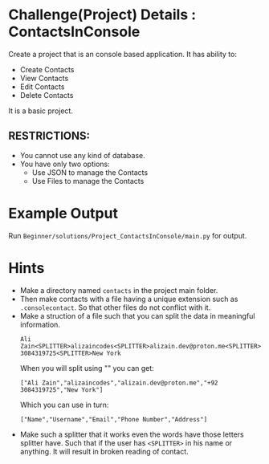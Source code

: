# Challenge(Project) Details : ContactsInConsole

Create a project that is an console based application.
It has ability to:
- Create Contacts
- View Contacts
- Edit Contacts
- Delete Contacts

It is a basic project. 

## RESTRICTIONS:
- You cannot use any kind of database.
- You have only two options:
  - Use JSON to manage the Contacts
  - Use Files to manage the Contacts

# Example Output 
Run `Beginner/solutions/Project_ContactsInConsole/main.py` for output.
# Hints
- Make a directory named `contacts` in the project main folder.
- Then make contacts with a file having a unique extension such as `.consolecontact`. So that other files do not conflict with it.
- Make a struction of a file such that you can split the data in meaningful information.
  ```
  Ali Zain<SPLITTER>alizaincodes<SPLITTER>alizain.dev@proton.me<SPLITTER>+92 3084319725<SPLITTER>New York
  ```
  When you will split using "<SPLITTER>" you can get: 
  ```
  ["Ali Zain","alizaincodes","alizain.dev@proton.me","+92 3084319725","New York"]
  ```
  Which you can use in turn: 
  ```
  ["Name","Username","Email","Phone Number","Address"]
  ```
- Make such a splitter that it works even the words have those letters splitter have.
  Such that if the user has `<SPLITTER>` in his name or anything. It will result in broken reading of contact.
